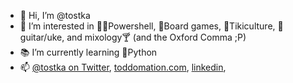 - 🗿 Hi, I’m @tostka
- 🧐 I’m interested in 👨‍💻Powershell, 🎲Board games, 🌴Tikiculture, 🎸guitar/uke, and mixology🍸 (and the Oxford Comma ;P)
- 📚 I’m currently learning 🐍Python
- 📫 [@tostka on Twitter](http://twitter.com/tostka), [toddomation.com](https://www.toddomation.com/), [linkedin](https://www.linkedin.com/in/todd-kadrie/), 

<!---
tostka/tostka is a ✨ special ✨ repository because its `README.md` (this file) appears on your GitHub profile.
You can click the Preview link to take a look at your changes.
--->
